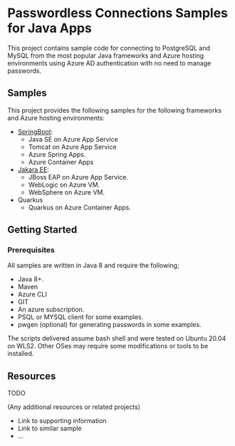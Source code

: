 # Passwordless Connections Samples for Java Apps

This project contains sample code for connecting to PostgreSQL and MySQL from the most popular Java frameworks and Azure hosting environments using Azure AD authentication with no need to manage passwords.

## Samples

This project provides the following samples for the following frameworks and Azure hosting environments:

* [SpringBoot](SpringBoot/README.md):
  * Java SE on Azure App Service
  * Tomcat on Azure App Service
  * Azure Spring Apps.
  * Azure Container Apps
* [Jakara EE](JakaraEE/README.md):
  * JBoss EAP on Azure App Service.
  * WebLogic on Azure VM.
  * WebSphere on Azure VM.
* Quarkus
  * Quarkus on Azure Container Apps.

## Getting Started

### Prerequisites

All samples are written in Java 8 and require the following;

- Java 8+.
- Maven
- Azure CLI
- GIT
- An azure subscription.
- PSQL or MYSQL client for some examples.
- pwgen (optional) for generating passwords in some examples.

The scripts delivered assume bash shell and were tested on Ubuntu 20.04 on WLS2. Other OSes may require some modifications or tools to be installed.

## Resources

TODO

(Any additional resources or related projects)

- Link to supporting information
- Link to similar sample
- ...
